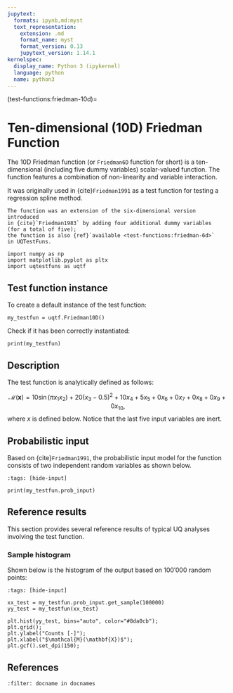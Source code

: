 ```yaml
---
jupytext:
  formats: ipynb,md:myst
  text_representation:
    extension: .md
    format_name: myst
    format_version: 0.13
    jupytext_version: 1.14.1
kernelspec:
  display_name: Python 3 (ipykernel)
  language: python
  name: python3
---
```


(test-functions:friedman-10d)=
# Ten-dimensional (10D) Friedman Function

The 10D Friedman function (or `Friedman6D` function for short) is
a ten-dimensional (including five dummy variables) scalar-valued function.
The function features a combination of non-linearity and variable interaction.

It was originally used in {cite}`Friedman1991` as a test function for testing
a regression spline method.

```{note}
The function was an extension of the six-dimensional version introduced
in {cite}`Friedman1983` by adding four additional dummy variables
(for a total of five);
the function is also {ref}`available <test-functions:friedman-6d>`
in UQTestFuns.
```

```{code-cell} ipython3
import numpy as np
import matplotlib.pyplot as pltx
import uqtestfuns as uqtf
```

## Test function instance

To create a default instance of the test function:

```{code-cell} ipython3
my_testfun = uqtf.Friedman10D()
```

Check if it has been correctly instantiated:

```{code-cell} ipython3
print(my_testfun)
```

## Description

The test function is analytically defined as follows:

$$
\mathcal{M}(\boldsymbol{x}) = 10 \sin{(\pi x_1 x_2)} + 20 (x_3 - 0.5)^2 + 10 x_4 + 5 x_5 + 0 x_6 + 0 x_7 + 0 x_8 + 0 x_9 + 0 x_{10},
$$
where $x$ is defined below. Notice that the last five input variables are 
inert.

## Probabilistic input

Based on {cite}`Friedman1991`, the probabilistic input model
for the function consists of two independent random variables as shown below.

```{code-cell} ipython3
:tags: [hide-input]

print(my_testfun.prob_input)
```

## Reference results

This section provides several reference results of typical UQ analyses involving
the test function.

### Sample histogram

Shown below is the histogram of the output based on $100'000$ random points:

```{code-cell} ipython3
:tags: [hide-input]

xx_test = my_testfun.prob_input.get_sample(100000)
yy_test = my_testfun(xx_test)

plt.hist(yy_test, bins="auto", color="#8da0cb");
plt.grid();
plt.ylabel("Counts [-]");
plt.xlabel("$\mathcal{M}(\mathbf{X})$");
plt.gcf().set_dpi(150);
```

## References

```{bibliography}
:filter: docname in docnames
```